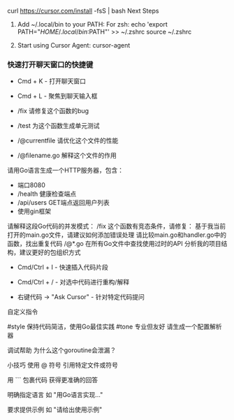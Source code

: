 curl https://cursor.com/install -fsS | bash
Next Steps

1. Add ~/.local/bin to your PATH:
   For zsh:
   echo 'export PATH="$HOME/.local/bin:$PATH"' >> ~/.zshrc
   source ~/.zshrc

2. Start using Cursor Agent:
   cursor-agent


###  快速打开聊天窗口的快捷键

- Cmd + K - 打开聊天窗口

- Cmd + L - 聚焦到聊天输入框
- /fix 请修复这个函数的bug
- /test 为这个函数生成单元测试
- /@currentfile 请优化这个文件的性能
- /@filename.go 解释这个文件的作用

请用Go语言生成一个HTTP服务器，包含：
- 端口8080
- /health 健康检查端点
- /api/users GET端点返回用户列表
- 使用gin框架

请解释这段Go代码的并发模式：
/fix 这个函数有竞态条件，请修复：
基于我当前打开的main.go文件，请建议如何添加错误处理
请比较main.go和handler.go中的函数，找出重复代码
/@*.go 在所有Go文件中查找使用过时的API
分析我的项目结构，建议更好的包组织方式

- Cmd/Ctrl + I - 快速插入代码片段

- Cmd/Ctrl + / - 对选中代码进行重构/解释

- 右键代码 → "Ask Cursor" - 针对特定代码提问

自定义指令

#style 保持代码简洁，使用Go最佳实践
#tone 专业但友好
请生成一个配置解析器

调试帮助
为什么这个goroutine会泄漏？

小技巧
使用 @ 符号 引用特定文件或符号

用 ``` 包裹代码 获得更准确的回答

明确指定语言 如 "用Go语言实现..."

要求提供示例 如 "请给出使用示例"